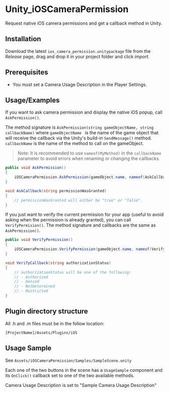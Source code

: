 # Unity_iOSCameraPermission
Request native iOS camera permissions and get a callback method in Unity.

## Installation

Download the latest `ios_camera_permission.unitypackage` file from the *Release* page, drag and drop it in your project folder and click *import*.

## Prerequisites

- You must set a Camera Usage Description in the Player Settings.


## Usage/Examples
If you want to ask camera permission and display the native iOS popup, call `AskPermission()`.

The method signature is `AskPermission(string gameObjectName, string callbackName)` where `gameObjectName ` is the name of the game object that will receive the callback via the Unity's build-in `SendMessage()` method. `callbackName` is the name of the method to call on the gameObject.

> Note: It is recommended to use `nameof(MyMethod)` in the `callbackName ` parameter to avoid errors when renaming or changing the callbacks.

```csharp
public void AskPermission()
{
    iOSCameraPermission.AskPermission(gameObject.name, nameof(AskCallback));
}

void AskCallback(string permissionWasGranted)
{
    // permissionWasGranted will either be "true" or "false".
}
```

If you just want to verify the current permission for your app (useful to avoid asking when the permission is already granted), you can call `VerifyPermision()`. The method signature and callbacks are the same as `AskPermission()`.

```csharp
public void VerifyPermission()
{
    iOSCameraPermission.VerifyPermission(gameObject.name, nameof(VerifyCallback));
}

void VerifyCallback(string authorizationStatus)
{
    // authorizationStatus will be one of the following:
    // - Authorized
    // - Denied
    // - NotDetermined
    // - Restricted
}
```

## Plugin directory structure

All .h and .m files must be in the follow location:

`[ProjectName]/Assets/Plugins/iOS`

## Usage Sample
See `Assets/iOSCameraPermission/Samples/SampleScene.unity`

Each one of the two buttons in the scene has a `UsageSample` component and its `OnClick()` callback set to one of the two available methods.

Camera Usage Description is set to "Sample Camera Usage Description"
